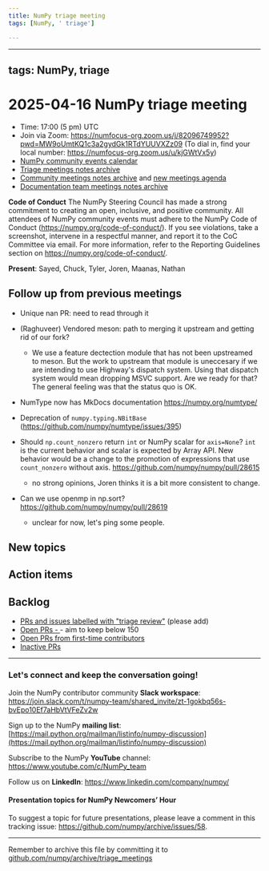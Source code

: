 ```yaml
---
title: NumPy triage meeting
tags: [NumPy, ' triage']

---
```


---
tags: NumPy, triage
---

# 2025-04-16 NumPy triage meeting


- Time: 17:00 (5 pm) UTC
- Join via Zoom: https://numfocus-org.zoom.us/j/82096749952?pwd=MW9oUmtKQ1c3a2gydGk1RTdYUUVXZz09 (To dial in, find your local number: https://numfocus-org.zoom.us/u/kjGWtVx5y)
- [NumPy community events calendar](https://scientific-python.org/calendars)
- [Triage meetings notes archive](https://github.com/numpy/archive/tree/master/triage_meetings)
- [Community meetings notes archive](https://github.com/numpy/archive/tree/main/community_meetings) and [new meetings agenda](https://hackmd.io/76o-IxCjQX2mOXO_wwkcpg)
- [Documentation team meetings notes archive](https://github.com/numpy/archive/tree/main/docs_team_meetings)


**Code of Conduct**
The NumPy Steering Council has made a strong commitment to creating an open, inclusive, and positive community. 
All attendees of NumPy community events must adhere to the NumPy Code of Conduct (https://numpy.org/code-of-conduct/). 
If you see violations, take a screenshot, intervene in a respectful manner, and report it to the CoC Committee via email. For more information, refer to the Reporting Guidelines section on https://numpy.org/code-of-conduct/.

**Present**: Sayed, Chuck, Tyler, Joren, Maanas, Nathan


## Follow up from previous meetings

- Unique nan PR: need to read through it

- (Raghuveer) Vendored meson: path to merging it upstream and getting rid of our fork?
  - We use a feature dectection module that has not been upstreamed to meson. But the work to upstream that module is uneccesary if we are intending to use Highway's dispatch system. Using that dispatch system would mean dropping MSVC support. Are we ready for that? The general feeling was that the status quo is OK.

- NumType now has MkDocs documentation https://numpy.org/numtype/

- Deprecation of `numpy.typing.NBitBase` (https://github.com/numpy/numtype/issues/395)

- Should `np.count_nonzero` return `int` or NumPy scalar for `axis=None`?
  `int` is the current behavior and scalar is expected by Array API. New behavior would be a change to the promotion of expressions that use `count_nonzero` without axis. https://github.com/numpy/numpy/pull/28615
  - no strong opinions, Joren thinks it is a bit more consistent to change.

- Can we use openmp in np.sort? https://github.com/numpy/numpy/pull/28619
  - unclear for now, let's ping some people.


## New topics


## Action items



## Backlog

* [PRs and issues labelled with "triage review"](https://github.com/numpy/numpy/labels/triage%20review) (please add)
* [Open PRs - ](https://github.com/numpy/numpy/pulls)- aim to keep below 150
* [Open PRs from first-time contributors](https://github.com/orgs/numpy/projects/5) 
* [Inactive PRs](https://github.com/orgs/numpy/projects/6)



---

### Let's connect and keep the conversation going!
Join the NumPy contributor community **Slack workspace**: https://join.slack.com/t/numpy-team/shared_invite/zt-1gokbq56s-bvEpo10Ef7aHbVtVFeZv2w

Sign up to the NumPy **mailing list**: [https://mail.python.org/mailman/listinfo/numpy-discussion](https://mail.python.org/mailman/listinfo/numpy-discussion)

Subscribe to the NumPy **YouTube** channel: https://www.youtube.com/c/NumPy_team

Follow us on **LinkedIn**: https://www.linkedin.com/company/numpy/

#### Presentation topics for NumPy Newcomers’ Hour 
To suggest a topic for future presentations, please leave a comment in this tracking issue: https://github.com/numpy/archive/issues/58.

---

Remember to archive this file by committing it to [github.com/numpy/archive/triage_meetings](https://github.com/numpy/archive/tree/main/triage_meetings)